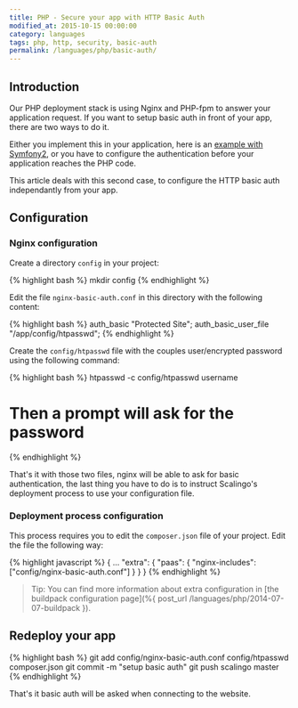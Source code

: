 ```yaml
---
title: PHP - Secure your app with HTTP Basic Auth
modified_at: 2015-10-15 00:00:00
category: languages
tags: php, http, security, basic-auth
permalink: /languages/php/basic-auth/
---
```


## Introduction

Our PHP deployment stack is using Nginx and PHP-fpm to answer your application request.
If you want to setup basic auth in front of your app, there are two ways to do it.

Either you implement this in your application, here is an [example with Symfony2](http://symfony.com/doc/current/book/security.html),
or you have to configure the authentication before your application reaches the PHP code.

This article deals with this second case, to configure the HTTP basic auth independantly from your app.

## Configuration

### Nginx configuration

Create a directory `config` in your project:

{% highlight bash %}
mkdir config
{% endhighlight %}

Edit the file `nginx-basic-auth.conf` in this directory with the following content:

{% highlight bash %}
auth_basic           "Protected Site";
auth_basic_user_file "/app/config/htpasswd";
{% endhighlight %}

Create the `config/htpasswd` file with the couples user/encrypted password using the following command:

{% highlight bash %}
htpasswd -c config/htpasswd username

# Then a prompt will ask for the password
{% endhighlight %}

That's it with those two files, nginx will be able to ask for basic authentication, the last thing
you have to do is to instruct Scalingo's deployment process to use your configuration file.

### Deployment process configuration

This process requires you to edit the `composer.json` file of your project. Edit the file the following way:

{% highlight javascript %}
{
  ...
  "extra": {
    "paas": {
      "nginx-includes": ["config/nginx-basic-auth.conf"]
    }
  }
}
{% endhighlight %}

> Tip: You can find more information about extra configuration in [the buildpack configuration page](%{ post_url /languages/php/2014-07-07-buildpack }).


## Redeploy your app

{% highlight bash %}
git add config/nginx-basic-auth.conf config/htpasswd composer.json
git commit -m "setup basic auth"
git push scalingo master
{% endhighlight %}

That's it basic auth will be asked when connecting to the website.
